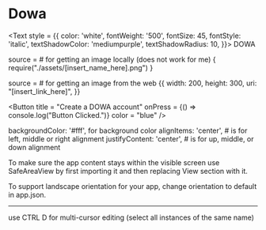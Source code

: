# Dowa

<Text style = {{ 
      color: 'white', 
      fontWeight: '500', 
      fontSize: 45, 
      fontStyle: 'italic', 
      textShadowColor: 'mediumpurple',
      textShadowRadius: 10,
      }}> DOWA 
</Text>

source = # for getting an image locally (does not work for me)
      {
            require("./assets/[insert_name_here].png")
      } 

source = # for getting an image from the web
      {{
          width: 200,
          height: 300,
          uri: "[insert_link_here]",
      }}
      
<Button
      title = "Create a DOWA account" 
      onPress = {() => console.log("Button Clicked.")}
      color = "blue"
/>      
      

backgroundColor: '#fff', for background color
alignItems: 'center', # is for left, middle or right alignment
justifyContent: 'center', # is for up, middle, or down alignment

To make sure the app content stays within the visible screen use SafeAreaView by first importing it and then replacing View section with it.

To support landscape orientation for your app, change orientation to default in app.json. 

------------------------------------------------------------------------------------

use CTRL D for multi-cursor editing (select all instances of the same name)
